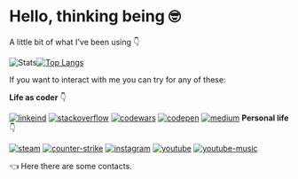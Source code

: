 # Hello, thinking being :nerd_face:

A little bit of what I've been using :point_down:

![Stats](https://github-readme-stats.vercel.app/api?username=codermarcos&theme=dark&count_private=true&show_icons=true&title_color=6e40c9&icon_color=6e40c9&line_height=20)[![Top Langs](https://github-readme-stats.vercel.app/api/top-langs/?username=codermarcos&theme=dark&layout=compact&show_icons=true&title_color=6e40c9&icon_color=6e40c9)](https://github.com/anuraghazra/github-readme-stats)

If you want to interact with me you can try for any of these: 

**Life as coder** :point_down:  

[![linkeind][linkedin_badge]](https://www.linkedin.com/in/codermarcos/)
[![stackoverflow][stackoverflow_badge]](https://pt.stackoverflow.com/users/53433/codermarcos)
[![codewars][code_wars_badge]](https://www.codewars.com/users/codermarcos)
[![codepen][codepen_badge]](https://codepen.io/codermarcos)
[![medium][medium_badge]](https://medium.com/@codermarcos)
**Personal life** :point_down:  

[![steam][steam_badge]](https://steamcommunity.com/id/codermarcos)
[![counter-strike][counter-strike_badge]](https://steamcommunity.com/id/codermarcos/stats/CSGO)
[![instagram][instagram_badge]](https://www.instagram.com/codermarcos/)
[![youtube][youtube_badge]](https://www.youtube.com/channel/UCToEsCI-W5Frqk1E_eq5LBg/)
[![youtube-music][youtube-music_badge]](https://music.youtube.com/browse/UCToEsCI-W5Frqk1E_eq5LBg)

:point_left: Here there are some contacts.

[linkedin_badge]: https://img.shields.io/static/v1?style=flat&logo=linkedin&label=linkedin&color=0077B5&message=codermarcos
[stackoverflow_badge]: https://img.shields.io/static/v1?style=flat&logo=stackoverflow&label=stackoverflow&color=FE7A16&message=codermarcos
[codepen_badge]: https://img.shields.io/static/v1?style=flat&logo=codepen&label=codepen&color=000000&message=codermarcos
[medium_badge]: https://img.shields.io/static/v1?style=flat&logo=medium&label=Medium&color=12100E&message=codermarcos
[code_wars_badge]: https://img.shields.io/static/v1?style=flat&logo=Codewars&label=Codewars&color=12100E&message=codermarcos

[steam_badge]: https://img.shields.io/static/v1?style=flat&logo=steam&label=steam&color=000000&message=codermarcos
[counter-strike_badge]: https://img.shields.io/static/v1?style=flat&logo=counter-strike&label=CS&color=000000&message=codermarcos
[youtube_badge]: https://img.shields.io/static/v1?style=flat&logo=youtube&label=Channel&color=FF0000&message=My%20Jumps%20
[youtube-music_badge]: https://img.shields.io/static/v1?style=flat&logo=youtube-music&label=YT%20Music&color=FF0000&message=My%20Playlists%20
[instagram_badge]: https://img.shields.io/static/v1?style=flat&logo=instagram&label=instagram&color=E4405F&message=codermarcos
